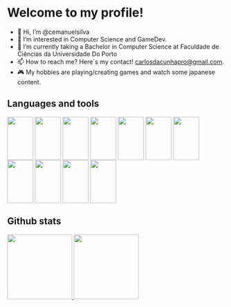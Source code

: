 # Welcome to my profile!

- 👋 Hi, I’m @cemanuelsilva
- 👀 I’m interested in Computer Science and GameDev.
- 🌱 I’m currently taking a Bachelor in Computer Science at Faculdade de Ciências da Universidade Do Porto
- 📫 How to reach me? Here´s my contact! carlosdacunhapro@gmail.com.
- 🎮 My hobbies are playing/creating games and watch some japanese content.

## Languages and tools

<div style="display: inline_block"><cbr>
  <img align="center" height="100" width="60" src="https://cdn.jsdelivr.net/gh/devicons/devicon/icons/c/c-original.svg" />
  <img align="center" height="100" width="60" src="https://cdn.jsdelivr.net/gh/devicons/devicon/icons/csharp/csharp-original.svg" />
  <img align="center" height="100" width="60" src="https://cdn.jsdelivr.net/gh/devicons/devicon/icons/unity/unity-original.svg" />
  <img align="center" height="100" width="60" src="https://cdn.jsdelivr.net/gh/devicons/devicon/icons/java/java-original-wordmark.svg" />
  <img align="center" height="100" width="60" src="https://cdn.jsdelivr.net/gh/devicons/devicon/icons/javascript/javascript-original.svg" />
  <img align="center" height="100" width="60" src="https://cdn.jsdelivr.net/gh/devicons/devicon/icons/html5/html5-original-wordmark.svg" />
  <img align="center" height="100" width="60" src="https://cdn.jsdelivr.net/gh/devicons/devicon/icons/css3/css3-original-wordmark.svg" />
  <img align="center" height="100" width="60" src="https://cdn.jsdelivr.net/gh/devicons/devicon/icons/opencv/opencv-original-wordmark.svg" />
  <img align="center" height="100" width="60"src="https://cdn.jsdelivr.net/gh/devicons/devicon/icons/visualstudio/visualstudio-plain.svg" />
  <img align="center" height="100" width="60" src="https://cdn.jsdelivr.net/gh/devicons/devicon/icons/python/python-original.svg" />
  <img align="center" height="100" width="60" src="https://cdn.jsdelivr.net/gh/devicons/devicon/icons/mysql/mysql-original-wordmark.svg" />
  </div>
  
 
 

## Github stats
  
  <div style="display: inline_block"><cbr>
  <a href="https://github.com/cemanuelsilva">
  <img height="150cm"  src="https://github-readme-stats.vercel.app/api?username=Cemanuelsilva&show_icons=true&theme=radical" />
  <img height="150cm"  src="https://github-readme-stats.vercel.app/api/top-langs/?username=Cemanuelsilva&layout=compact&theme=radical" />
 </div>
  
 
